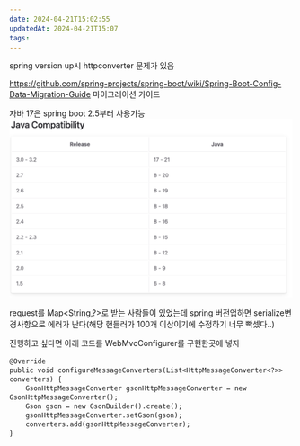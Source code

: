 ```yaml
---
date: 2024-04-21T15:02:55
updatedAt: 2024-04-21T15:07
tags: 
---
```

spring version up시 httpconverter 문제가 있음

https://github.com/spring-projects/spring-boot/wiki/Spring-Boot-Config-Data-Migration-Guide
마이그레이션 가이드

자바 17은 spring boot 2.5부터 사용가능
![Pasted image 20231204225453](real-resource-image/Pasted%20image%2020231204225453.png)


request를 Map<String,?>로 받는 사람들이 있었는데 spring 버전업하면 serialize변경사항으로 에러가 난다(해당 핸들러가 100개 이상이기에 수정하기 너무 빡셌다..)

진행하고 싶다면 아래 코드를 WebMvcConfigurer를 구현한곳에 넣자
```
@Override  
public void configureMessageConverters(List<HttpMessageConverter<?>> converters) {  
    GsonHttpMessageConverter gsonHttpMessageConverter = new GsonHttpMessageConverter();  
    Gson gson = new GsonBuilder().create();  
    gsonHttpMessageConverter.setGson(gson);  
    converters.add(gsonHttpMessageConverter);  
}
```